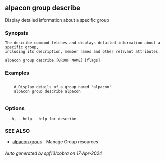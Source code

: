 ## alpacon group describe

Display detailed information about a specific group

### Synopsis


	The describe command fetches and displays detailed information about a specific group, 
	including its description, member names and other relevant attributes. 
	

```
alpacon group describe [GROUP NAME] [flags]
```

### Examples

```
 
	# Display details of a group named 'alpacon'
  	alpacon group describe alpacon
	
```

### Options

```
  -h, --help   help for describe
```

### SEE ALSO

* [alpacon group](alpacon_group.md)	 - Manage Group resources

###### Auto generated by spf13/cobra on 17-Apr-2024
